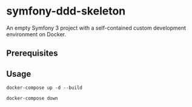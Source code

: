 symfony-ddd-skeleton
====================

An empty Symfony 3 project with a self-contained custom development environment on Docker.


Prerequisites
-----



Usage
-----

```
docker-compose up -d --build

docker-compose down

```

